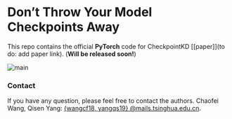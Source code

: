 # Don’t Throw Your Model Checkpoints Away
This repo contains the official **PyTorch** code for CheckpointKD [[paper]](to do: add paper link). (**Will be released soon!**)

![main](https://xuranpan.plus/publication/activenerf/featured_hu550be0e71574364238dfd641712d84fa_289671_720x2500_fit_q75_h2_lanczos_3.webp)

### Contact

If you have any question, please feel free to contact the authors. Chaofei Wang, Qisen Yang: [{wangcf18, yangqs19} @mails.tsinghua.edu.cn](mailto:pxr18@mails.tsinghua.edu.cn).
